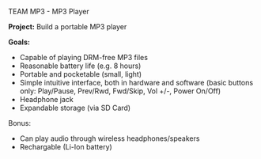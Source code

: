 TEAM MP3 - MP3 Player

**Project:** Build a portable MP3 player

**Goals:**
- Capable of playing DRM-free MP3 files
- Reasonable battery life (e.g. 8 hours)
- Portable and pocketable (small, light)
- Simple intuitive interface, both in hardware and software (basic buttons only: Play/Pause, Prev/Rwd, Fwd/Skip, Vol +/-, Power On/Off)
- Headphone jack
- Expandable storage (via SD Card)

Bonus:
- Can play audio through wireless headphones/speakers
- Rechargable (Li-Ion battery)